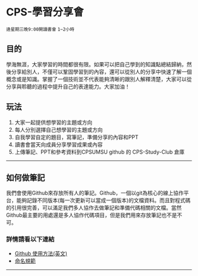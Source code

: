# CPS-學習分享會
`逄星期三晚9:00開讀書會`
`1~2小時`

## 目的
學海無涯，大家學習的時間都很有限。如果可以把自己學到的知識點總結歸納，然後分享給別人，不僅可以鞏固學習到的內容，還可以從別人的分享中快速了解一個概念或是知識。掌握了一個技術並不代表能夠清晰的跟別人解釋清楚，大家可以從分享與聆聽的過程中提升自己的表達能力。大家加油！

## 玩法
1. 大家一起提供想學習的主題或方向
2. 每人分別選擇自己想學習的主題或方向
3. 自我學習自定的題目，寫筆記，準備分享的內容和PPT
4. 讀書會當天向成員分享學習成果或內容
5. 上傳筆記、PPT和參考資料到CPSUMSU github 的 CPS-Study-Club 倉庫

---

## 如何做筆記
我們會使用Github來存放所有人的筆記。Github，一個以git為核心的線上協作平台，能夠記錄不同版本(每一次更新可以當成一個版本)的文檔資料。而且對程式碼的引用很完善，可以滿足我們多人協作去做筆記和準備代碼相關的文檔。當然Github最主要的用處還是多人協作代碼項目，但是我們用來存放筆記也不是不可。

### 詳情請看以下連結
* [Github 使用方法(英文)](/docs/how-to-use-git-en.md)
* [命名規範](/docs/naming-convention.md)

---
